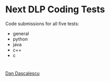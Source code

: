 # Next DLP Coding Tests
Code submissions for all five tests:
 - general
 - python
 - java
 - c++
 - c

#
[Dan Dascalescu](https://github.com/ddascalescu)
